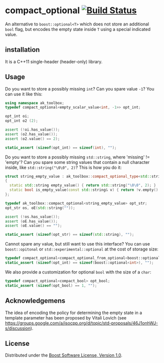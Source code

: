 # compact_optional [![Build Status](https://travis-ci.org/akrzemi1/compact_optional.svg?branch=master)](https://travis-ci.org/akrzemi1/compact_optional)
An alternative to `boost::optional<T>` which does not store an additional `bool` flag,
but encodes the empty state inside `T` using a special indicated value.

## installation
It is a C++11 single-header (header-only) library.

## Usage

Do you want to store a possibly missing `int`? Can you spare value `-1`? You can use it like this:

```c++
using namespace ak_toolbox;
typedef compact_optional<empty_scalar_value<int, -1>> opt_int;

opt_int oi;
opt_int o2 (2);

assert (!oi.has_value());
assert (o2.has_value());
assert (o2.value() == 2);

static_assert (sizeof(opt_int) == sizeof(int), "");
```

Do you want to store a possibly missing `std::string`, where 'missing' != 'empty'?
Can you spare some string values that contain a null character inside, like `std::string("\0\0", 2)`? This is how you do it:

```c++
struct string_empty_value : ak_toolbox::compact_optional_type<std::string>
{
  static std::string empty_value() { return std::string("\0\0", 2); }
  static bool is_empty_value(const std::string& v) { return !v.empty() && v.front() == '\0'; }
};

typedef ak_toolbox::compact_optional<string_empty_value> opt_str;
opt_str os, oE(std::string(""));

assert (!os.has_value());
assert (oE.has_value());
assert (oE.value() == "");

static_assert (sizeof(opt_str) == sizeof(std::string), "");
```

Cannot spare any value, but still want to use this interface? You can use `boost::opitonal` or `std::experimental::optional` at the cost of storage size:

```c++
typedef compact_optional<compact_optional_from_optional<boost::optional<int>>> opt_int;
static_assert (sizeof(opt_int) == sizeof(boost::optional<int>), "");
```

We also provide a customization for optional `bool` with the size of a `char`:

```c++
typedef compact_optional<compact_bool> opt_bool;
static_assert (sizeof(opt_bool) == 1, "");
```

## Acknowledgemens

The idea of encoding the policy for determining the empty state in a template parameter has been proposed by Vitali Lovich (see https://groups.google.com/a/isocpp.org/d/topic/std-proposals/46J1onhWJ-s/discussion).

## License
Distributed under the [Boost Software License, Version 1.0](http://www.boost.org/LICENSE_1_0.txt).
